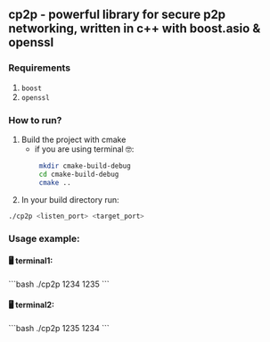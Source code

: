 ## cp2p - powerful library for secure p2p networking, written in c++ with boost.asio & openssl

### Requirements
1) `boost`
2) `openssl`

### How to run?
1) Build the project with cmake 
   - if you are using terminal 🤓:
       ```bash
        mkdir cmake-build-debug
        cd cmake-build-debug
        cmake ..
        ```
2) In your build directory run:
```bash
./cp2p <listen_port> <target_port>
```

### Usage example:
<h4>🖥️ terminal1:</h4>
```bash
./cp2p 1234 1235
```
<h4>🖥️ terminal2:</h4>
```bash
./cp2p 1235 1234
```
